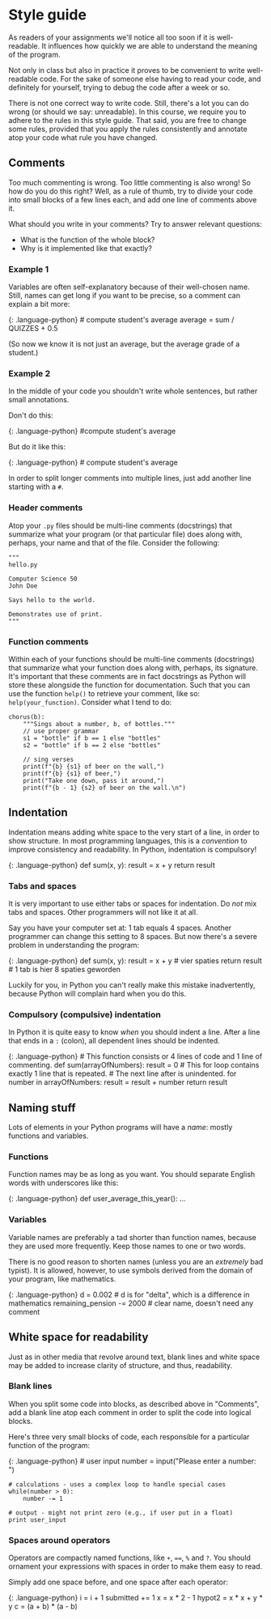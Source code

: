 # Style guide

As readers of your assignments we'll notice all too soon if it is
well-readable. It influences how quickly we are able to understand the meaning
of the program.

Not only in class but also in practice it proves to be convenient to write
well-readable code. For the sake of someone else having to read your code, and
definitely for yourself, trying to debug the code after a week or so.

There is not one correct way to write code. Still, there's a lot you can do
wrong (or should we say: unreadable). In this course, we require you to adhere
to the rules in this style guide. That said, you are free to change some rules,
provided that you apply the rules consistently and annotate atop your code what
rule you have changed.

## Comments

Too much commenting is wrong. Too little commenting is also wrong! So how do
you do this right? Well, as a rule of thumb, try to divide your code into small
blocks of a few lines each, and add one line of comments above it.

What should you write in your comments? Try to answer relevant questions:

* What is the function of the whole block?
* Why is it implemented like that exactly?

### Example 1

Variables are often self-explanatory because of their well-chosen name. Still,
names can get long if you want to be precise, so a comment can explain a bit
more:

{: .language-python}
    # compute student's average
    average = sum / QUIZZES + 0.5

(So now we know it is not just an average, but the average grade of a student.)

### Example 2

In the middle of your code you shouldn't write whole sentences, but rather
small annotations.

Don't do this:

{: .language-python}
    #compute student's average

But do it like this:

{: .language-python}
    # compute student's average

In order to split longer comments into multiple lines, just add another line
starting with a `#`.

### Header comments

Atop your `.py` files should be multi-line comments (docstrings) that summarize
what your program (or that particular file) does along with, perhaps, your
name and that of the file. Consider the following:

    """
    hello.py

    Computer Science 50
    John Doe

    Says hello to the world.

    Demonstrates use of print.
    """

### Function comments

Within each of your functions should be multi-line
comments (docstrings) that summarize what your function does along with, perhaps, its
signature. It's important that these comments are in fact docstrings
as Python will store these alongside the function for documentation. Such that
you can use the function `help()` to retrieve your comment, like so:
`help(your_function)`. Consider what I tend to do:  

    chorus(b):
        """Sings about a number, b, of bottles."""
        // use proper grammar
        s1 = "bottle" if b == 1 else "bottles"
        s2 = "bottle" if b == 2 else "bottles"

        // sing verses
        print(f"{b} {s1} of beer on the wall,")
        print(f"{b} {s1} of beer,")
        print("Take one down, pass it around,")
        print(f"{b - 1} {s2} of beer on the wall.\n")


## Indentation

Indentation means adding white space to the very start of a line, in order to
show structure. In most programming languages, this is a *convention* to
improve consistency and readability. In Python, indentation is compulsory!

{: .language-python}
    def sum(x, y):
        result = x + y
        return result

### Tabs and spaces

It is very important to use either tabs or spaces for indentation. Do *not* mix
tabs and spaces. Other programmers will not like it at all.

Say you have your computer set at: 1 tab equals 4 spaces. Another programmer
can change this setting to 8 spaces. But now there's a severe problem in
understanding the program:

{: .language-python}
    def sum(x, y):
        result = x + y     # vier spaties
            return result  # 1 tab is hier 8 spaties geworden

Luckily for you, in Python you can't really make this mistake inadvertently,
because Python will complain hard when you do this.

### Compulsory (compulsive) indentation

In Python it is quite easy to know *when* you should indent a line. After a
line that ends in a `:` (colon), all dependent lines should be indented.

{: .language-python}
    # This function consists or 4 lines of code and 1 line of commenting.
    def sum(arrayOfNumbers):
        result = 0
        # This for loop contains exactly 1 line that is repeated.
        # The next line after is unindented.
        for number in arrayOfNumbers:
            result = result + number
        return result

## Naming stuff

Lots of elements in your Python programs will have a *name*: mostly functions
and variables.

### Functions

Function names may be as long as you want. You should separate English words
with underscores like this:

{: .language-python}
    def user_average_this_year():
        ...

### Variables

Variable names are preferably a tad shorter than function names, because they
are used more frequently. Keep those names to one or two words.

There is no good reason to shorten names (unless you are an *extremely* bad
typist). It is allowed, however, to use symbols derived from the domain of your
program, like mathematics.

{: .language-python}
    d = 0.002                   # d is for "delta", which is a difference in mathematics
    remaining_pension -= 2000   # clear name, doesn't need any comment

## White space for readability

Just as in other media that revolve around text, blank lines and white space
may be added to increase clarity of structure, and thus, readability.

### Blank lines

When you split some code into blocks, as described above in "Comments", add a
blank line atop each comment in order to split the code into logical blocks.

Here's three very small blocks of code, each responsible for a particular
function of the program:

{: .language-python}
	# user input
	number = input("Please enter a number: ")

	# calculations - uses a complex loop to handle special cases
	while(number > 0):
		number -= 1

	# output - might not print zero (e.g., if user put in a float)
	print user_input

### Spaces around operators

Operators are compactly named functions, like `+`, `==`, `%` and `?`. You
should ornament your expressions with spaces in order to make them easy to read.

Simply add one space before, and one space after each operator:

{: .language-python}
    i = i + 1
    submitted += 1
    x = x * 2 - 1
    hypot2 = x * x + y * y
    c = (a + b) * (a - b)
